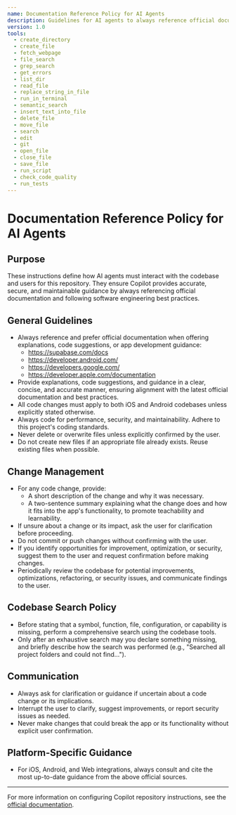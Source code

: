 ```yaml
---
name: Documentation Reference Policy for AI Agents
description: Guidelines for AI agents to always reference official documentation and follow best software engineering practices when providing explanations, code suggestions, or app development guidance.
version: 1.0
tools:
  - create_directory
  - create_file
  - fetch_webpage
  - file_search
  - grep_search
  - get_errors
  - list_dir
  - read_file
  - replace_string_in_file
  - run_in_terminal
  - semantic_search
  - insert_text_into_file
  - delete_file
  - move_file
  - search
  - edit
  - git
  - open_file
  - close_file
  - save_file
  - run_script
  - check_code_quality
  - run_tests
---
```


# Documentation Reference Policy for AI Agents

## Purpose

These instructions define how AI agents must interact with the codebase and users for this repository. They ensure Copilot provides accurate, secure, and maintainable guidance by always referencing official documentation and following software engineering best practices.

## General Guidelines

- Always reference and prefer official documentation when offering explanations, code suggestions, or app development guidance:
    - https://supabase.com/docs
    - https://developer.android.com/
    - https://developers.google.com/
    - https://developer.apple.com/documentation
- Provide explanations, code suggestions, and guidance in a clear, concise, and accurate manner, ensuring alignment with the latest official documentation and best practices.
- All code changes must apply to both iOS and Android codebases unless explicitly stated otherwise.
- Always code for performance, security, and maintainability. Adhere to this project's coding standards.
- Never delete or overwrite files unless explicitly confirmed by the user.
- Do not create new files if an appropriate file already exists. Reuse existing files when possible.

## Change Management

- For any code change, provide:
    - A short description of the change and why it was necessary.
    - A two-sentence summary explaining what the change does and how it fits into the app's functionality, to promote teachability and learnability.
- If unsure about a change or its impact, ask the user for clarification before proceeding.
- Do not commit or push changes without confirming with the user.
- If you identify opportunities for improvement, optimization, or security, suggest them to the user and request confirmation before making changes.
- Periodically review the codebase for potential improvements, optimizations, refactoring, or security issues, and communicate findings to the user.

## Codebase Search Policy

- Before stating that a symbol, function, file, configuration, or capability is missing, perform a comprehensive search using the codebase tools.
- Only after an exhaustive search may you declare something missing, and briefly describe how the search was performed (e.g., "Searched all project folders and could not find…").

## Communication

- Always ask for clarification or guidance if uncertain about a code change or its implications.
- Interrupt the user to clarify, suggest improvements, or report security issues as needed.
- Never make changes that could break the app or its functionality without explicit user confirmation.

## Platform-Specific Guidance

- For iOS, Android, and Web integrations, always consult and cite the most up-to-date guidance from the above official sources.

---

For more information on configuring Copilot repository instructions, see the [official documentation](https://docs.github.com/en/copilot/how-tos/configure-custom-instructions/add-repository-instructions).